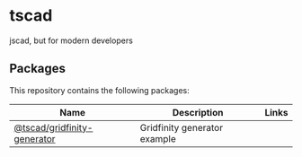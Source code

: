 <!-- #region header -->
<!-- Generated by @toolsync/builtin/package-readme. Do not edit manually, instead run `toolsync prepare`. -->

# tscad

jscad, but for modern developers

<!-- #endregion header -->

<!-- #region packages -->
<!-- Generated by @toolsync/builtin/package-readme. Do not edit manually, instead run `toolsync prepare`. -->

## Packages

This repository contains the following packages:

| Name                                                         | Description                  | Links |
| ------------------------------------------------------------ | ---------------------------- | ----- |
| [@tscad/gridfinity-generator](examples/gridfinity-generator) | Gridfinity generator example |       |

<!-- #endregion packages -->
